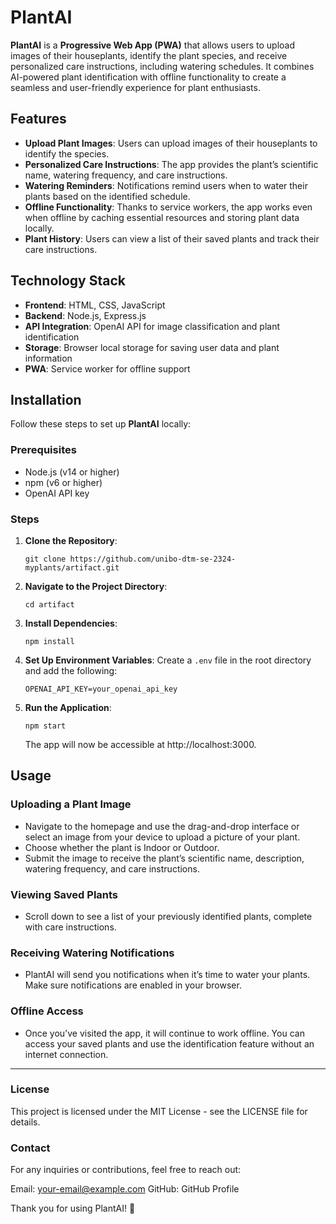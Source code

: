 # PlantAI

**PlantAI** is a **Progressive Web App (PWA)** that allows users to upload images of their houseplants, identify the plant species, and receive personalized care instructions, including watering schedules. It combines AI-powered plant identification with offline functionality to create a seamless and user-friendly experience for plant enthusiasts.

## Features

- **Upload Plant Images**: Users can upload images of their houseplants to identify the species.
- **Personalized Care Instructions**: The app provides the plant’s scientific name, watering frequency, and care instructions.
- **Watering Reminders**: Notifications remind users when to water their plants based on the identified schedule.
- **Offline Functionality**: Thanks to service workers, the app works even when offline by caching essential resources and storing plant data locally.
- **Plant History**: Users can view a list of their saved plants and track their care instructions.

## Technology Stack

- **Frontend**: HTML, CSS, JavaScript
- **Backend**: Node.js, Express.js
- **API Integration**: OpenAI API for image classification and plant identification
- **Storage**: Browser local storage for saving user data and plant information
- **PWA**: Service worker for offline support

## Installation

Follow these steps to set up **PlantAI** locally:

### Prerequisites

- Node.js (v14 or higher)
- npm (v6 or higher)
- OpenAI API key

### Steps

1. **Clone the Repository**:
    ```
    git clone https://github.com/unibo-dtm-se-2324-myplants/artifact.git
    ```
2. **Navigate to the Project Directory**:
    ```
    cd artifact
    ```
3. **Install Dependencies**:
    ```
    npm install
    ```
4. **Set Up Environment Variables**:
    Create a `.env` file in the root directory and add the following:
    ```
    OPENAI_API_KEY=your_openai_api_key
    ```
5. **Run the Application**:
    ```
    npm start
    ```
    The app will now be accessible at http://localhost:3000.

## Usage

### Uploading a Plant Image
- Navigate to the homepage and use the drag-and-drop interface or select an image from your device to upload a picture of your plant.
- Choose whether the plant is Indoor or Outdoor.
- Submit the image to receive the plant’s scientific name, description, watering frequency, and care instructions.

### Viewing Saved Plants
- Scroll down to see a list of your previously identified plants, complete with care instructions.

### Receiving Watering Notifications
- PlantAI will send you notifications when it’s time to water your plants. Make sure notifications are enabled in your browser.

### Offline Access
- Once you’ve visited the app, it will continue to work offline. You can access your saved plants and use the identification feature without an internet connection.

---

### License
This project is licensed under the MIT License - see the LICENSE file for details.

### Contact
For any inquiries or contributions, feel free to reach out:

Email: your-email@example.com
GitHub: GitHub Profile

Thank you for using PlantAI! 🌱
